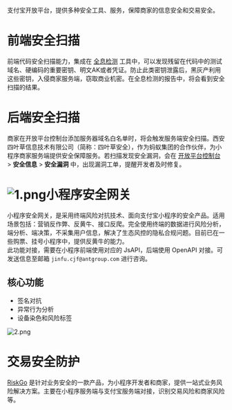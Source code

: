 支付宝开放平台，提供多种安全工具、服务，保障商家的信息安全和交易安全。

# 前端安全扫描
前端代码安全扫描能力，集成在 [全息检测](https://opendocs.alipay.com/mini/ide/holo-testing) 工具中，可以发现残留在代码中的测试域名、硬编码的重要密钥、明文AK或者凭证。防止此类密钥泄露后，黑灰产利用这些密钥，入侵商家服务端，窃取商业机密。在全息检测的报告中，将会看到安全扫描的结果。

# 后端安全扫描
商家在开放平台控制台添加服务器域名白名单时，将会触发服务端安全扫描。西安四叶草信息技术有限公司（简称：四叶草安全），作为蚂蚁集团的合作伙伴，为小程序商家服务端提供安全保障服务。若扫描发现安全漏洞，会在 [开放平台控制台](https://open.alipay.com/platform/developerIndex.htm) > **安全信息** > **安全漏洞** 中，出现漏洞工单，提醒开发者及时修复。

# ![1.png](https://cdn.nlark.com/yuque/0/2022/png/179989/1664243932974-b527fd4b-0540-4102-9111-e9f6f362bf0d.png#align=left&display=inline&height=1044&margin=%5Bobject%20Object%5D&name=1.png&originHeight=1044&originWidth=2302&size=388299&status=done&style=none&width=2302)小程序安全网关
小程序安全网关，是采用终端风险对抗技术、面向支付宝小程序的安全产品。适用场景包括：营销反作弊、反黄牛、接口反爬。完全使用终端的数据进行风险分析，端分析、端决策，不采集用户信息，解决了生态风控的隐私合规问题。目前已在一些购票、挂号小程序中，提供反黄牛的能力。<br />此功能对接，需要在小程序前端使用对应的 JsAPI，后端使用 OpenAPI 对接。可发送信息至邮箱 `jinfu.cjf@antgroup.com` 进行咨询。

## 核心功能

- 签名对抗
- 异常行为分析
- 设备染色和风险标签

![2.png](https://cdn.nlark.com/yuque/0/2022/png/179989/1664243939449-2de1af05-2503-4af3-a77f-417e9a9d1c47.png#align=left&display=inline&height=418&margin=%5Bobject%20Object%5D&name=2.png&originHeight=418&originWidth=937&size=140413&status=done&style=none&width=937)<br />

# 交易安全防护
[RiskGo](https://riskgo.alipay.com/merchantportal/index.htm#/home) 是针对业务安全的一款产品，为小程序开发者和商家，提供一站式业务风险解决方案。主要在小程序服务端与支付宝服务端对接，识别交易风险和商家风险等。
